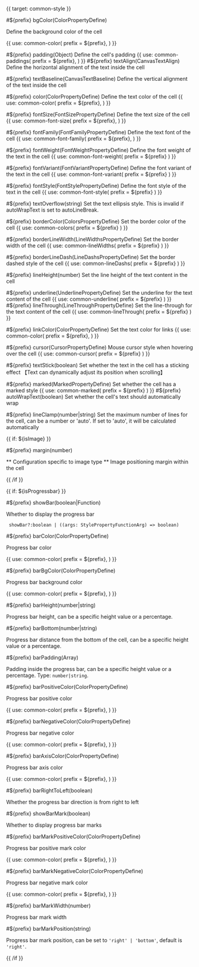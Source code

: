 {{ target: common-style }}

#${prefix} bgColor(ColorPropertyDefine)
  
Define the background color of the cell

{{ use: common-color(
  prefix = ${prefix},
) }}

#${prefix} padding(Object)
Define the cell's padding
{{ use: common-paddings(
  prefix = ${prefix},
) }}
#${prefix} textAlign(CanvasTextAlign)
Define the horizontal alignment of the text inside the cell

#${prefix} textBaseline(CanvasTextBaseline)
Define the vertical alignment of the text inside the cell

#${prefix} color(ColorPropertyDefine)
Define the text color of the cell
{{ use: common-color(
  prefix = ${prefix},
) }}

#${prefix} fontSize(FontSizePropertyDefine)
Define the text size of the cell
{{ use: common-font-size(
  prefix = ${prefix},
) }}

#${prefix} fontFamily(FontFamilyPropertyDefine)
Define the text font of the cell
{{ use: common-font-family(
  prefix = ${prefix},
) }}

#${prefix} fontWeight(FontWeightPropertyDefine)
Define the font weight of the text in the cell
{{ use: common-font-weight(
  prefix = ${prefix}
  ) }}

#${prefix} fontVariant(FontVariantPropertyDefine)
Define the font variant of the text in the cell
{{ use: common-font-variant(
  prefix = ${prefix}
  ) }}

#${prefix} fontStyle(FontStylePropertyDefine)
Define the font style of the text in the cell
{{ use: common-font-style(
  prefix = ${prefix}
  ) }}

#${prefix} textOverflow(string)
Set the text ellipsis style. This is invalid if autoWrapText is set to autoLineBreak.

#${prefix} borderColor(ColorsPropertyDefine)
Set the border color of the cell
{{ use: common-colors(
  prefix = ${prefix}
  ) }}

#${prefix} borderLineWidth(LineWidthsPropertyDefine)
Set the border width of the cell
{{ use: common-lineWidths(
  prefix = ${prefix}
  ) }}

#${prefix} borderLineDash(LineDashsPropertyDefine)
Set the border dashed style of the cell
{{ use: common-lineDashs(
  prefix = ${prefix}
  ) }}

#${prefix} lineHeight(number)
Set the line height of the text content in the cell

#${prefix} underline(UnderlinePropertyDefine)
Set the underline for the text content of the cell
{{ use: common-underline(
  prefix = ${prefix}
  ) }}
#${prefix} lineThrough(LineThroughPropertyDefine)
Set the line-through for the text content of the cell
{{ use: common-lineThrough(
  prefix = ${prefix}
  ) }}

#${prefix} linkColor(ColorPropertyDefine)
Set the text color for links
{{ use: common-color(
  prefix = ${prefix},
) }}

#${prefix} cursor(CursorPropertyDefine)
Mouse cursor style when hovering over the cell
{{ use: common-cursor(
  prefix = ${prefix}
  ) }}

#${prefix} textStick(boolean)
Set whether the text in the cell has a sticking effect 【Text can dynamically adjust its position when scrolling】

#${prefix} marked(MarkedPropertyDefine)
Set whether the cell has a marked style
{{ use: common-marked(
  prefix = ${prefix}
  ) }}
#${prefix} autoWrapText(boolean)
Set whether the cell's text should automatically wrap

#${prefix} lineClamp(number|string)
Set the maximum number of lines for the cell, can be a number or 'auto'. If set to 'auto', it will be calculated automatically

{{ if: ${isImage} }}

#${prefix} margin(number)

** Configuration specific to image type ** Image positioning margin within the cell

{{ /if }}

{{ if: ${isProgressbar} }}

#${prefix} showBar(boolean|Function)

Whether to display the progress bar

```
 showBar?:boolean | ((args: StylePropertyFunctionArg) => boolean)
 ```

#${prefix} barColor(ColorPropertyDefine)

Progress bar color

{{ use: common-color(
  prefix = ${prefix},
) }}

#${prefix} barBgColor(ColorPropertyDefine)

Progress bar background color

{{ use: common-color(
  prefix = ${prefix},
) }}

#${prefix} barHeight(number|string)

Progress bar height, can be a specific height value or a percentage.

#${prefix} barBottom(number|string)

Progress bar distance from the bottom of the cell, can be a specific height value or a percentage.

#${prefix} barPadding(Array)

Padding inside the progress bar, can be a specific height value or a percentage. Type: `number|string`.

#${prefix} barPositiveColor(ColorPropertyDefine)

Progress bar positive color

{{ use: common-color(
  prefix = ${prefix},
) }}

#${prefix} barNegativeColor(ColorPropertyDefine)

Progress bar negative color

{{ use: common-color(
  prefix = ${prefix},
) }}

#${prefix} barAxisColor(ColorPropertyDefine)

Progress bar axis color

{{ use: common-color(
  prefix = ${prefix},
) }}

#${prefix} barRightToLeft(boolean)

Whether the progress bar direction is from right to left

#${prefix} showBarMark(boolean)

Whether to display progress bar marks

#${prefix} barMarkPositiveColor(ColorPropertyDefine)

Progress bar positive mark color

{{ use: common-color(
  prefix = ${prefix},
) }}

#${prefix} barMarkNegativeColor(ColorPropertyDefine)

Progress bar negative mark color

{{ use: common-color(
  prefix = ${prefix},
) }}

#${prefix} barMarkWidth(number)

Progress bar mark width

#${prefix} barMarkPosition(string)

Progress bar mark position, can be set to `'right' | 'bottom'`, default is `'right'`.

{{ /if }}